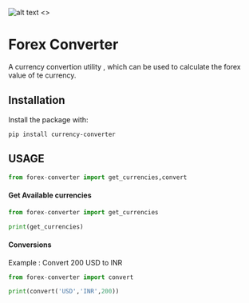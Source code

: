   
   ![alt text <>](https://accubits-image-assets.s3-ap-southeast-1.amazonaws.com/currency-converter/currency.png "")


# Forex Converter
[](https://accubits-image-assets.s3-ap-southeast-1.amazonaws.com/currency-converter/currency.png)


A currency convertion utility , which can be used to calculate the forex value of te currency.


## Installation

Install the package with:

`pip install currency-converter`

 ## USAGE

````python
from forex-converter import get_currencies,convert
````

 #### Get Available currencies

````python
from forex-converter import get_currencies

print(get_currencies)


````

#### Conversions

Example : Convert 200 USD to INR

````python
from forex-converter import convert

print(convert('USD','INR',200))


````
